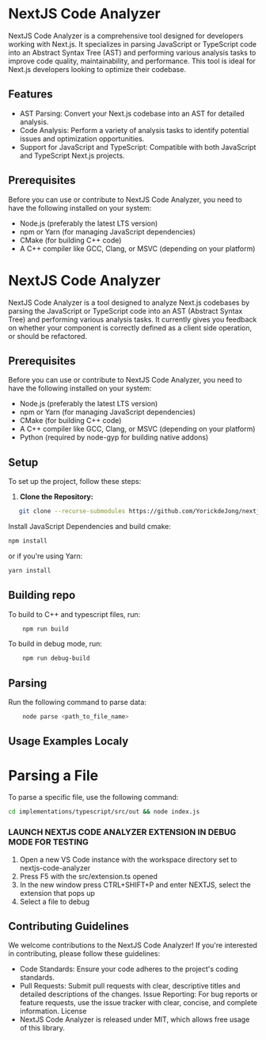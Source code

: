 

# NextJS Code Analyzer
NextJS Code Analyzer is a comprehensive tool designed for developers working with Next.js. It specializes in parsing JavaScript or TypeScript code into an Abstract Syntax Tree (AST) and performing various analysis tasks to improve code quality, maintainability, and performance. This tool is ideal for Next.js developers looking to optimize their codebase.

## Features
- AST Parsing: Convert your Next.js codebase into an AST for detailed analysis.
- Code Analysis: Perform a variety of analysis tasks to identify potential issues and optimization  opportunities.
- Support for JavaScript and TypeScript: Compatible with both JavaScript and TypeScript Next.js projects.

## Prerequisites
Before you can use or contribute to NextJS Code Analyzer, you need to have the following installed on your system:

- Node.js (preferably the latest LTS version)
- npm or Yarn (for managing JavaScript dependencies)
- CMake (for building C++ code)
- A C++ compiler like GCC, Clang, or MSVC (depending on your platform)

# NextJS Code Analyzer

NextJS Code Analyzer is a tool designed to analyze Next.js codebases by parsing the JavaScript or TypeScript code into an AST (Abstract Syntax Tree) and performing various analysis tasks. It currently gives you feedback on whether your component is correctly defined as a 
client side operation, or should be refactored. 

## Prerequisites

Before you can use or contribute to NextJS Code Analyzer, you need to have the following installed on your system:

- Node.js (preferably the latest LTS version)
- npm or Yarn (for managing JavaScript dependencies)
- CMake (for building C++ code)
- A C++ compiler like GCC, Clang, or MSVC (depending on your platform)
- Python (required by node-gyp for building native addons)

## Setup

To set up the project, follow these steps:

1. **Clone the Repository:**

```bash
   git clone --recurse-submodules https://github.com/YorickdeJong/nextjs-code-analyzer.git 
```

Install JavaScript Dependencies and build cmake:

```bash
npm install
```

or if you're using Yarn:

```bash
yarn install
```

## Building repo

To build to C++ and typescript files, run:

```bash
    npm run build
```

To build in debug mode, run:

```bash
    npm run debug-build
```

## Parsing

Run the following command to parse data:

```bash
    node parse <path_to_file_name>
```


## Usage Examples Localy
# Parsing a File

To parse a specific file, use the following command:

```bash
cd implementations/typescript/src/out && node index.js
```


### LAUNCH NEXTJS CODE ANALYZER EXTENSION IN DEBUG MODE FOR TESTING
1. Open a new VS Code instance with the workspace directory set to nextjs-code-analyzer
2. Press F5 with the src/extension.ts opened
3. In the new window press CTRL+SHIFT+P and enter NEXTJS, select the extension that pops up
4. Select a file to debug



## Contributing Guidelines
We welcome contributions to the NextJS Code Analyzer! If you're interested in contributing, please follow these guidelines:

- Code Standards: Ensure your code adheres to the project's coding standards.
- Pull Requests: Submit pull requests with clear, descriptive titles and detailed descriptions of the changes.
Issue Reporting: For bug reports or feature requests, use the issue tracker with clear, concise, and complete information.
License
- NextJS Code Analyzer is released under MIT, which allows free usage of this library.
